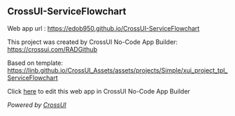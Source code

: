 ## CrossUI-ServiceFlowchart
Web app url : https://edob950.github.io/CrossUI-ServiceFlowchart

This project was created by CrossUI No-Code App Builder: https://crossui.com/RADGithub

Based on template: https://linb.github.io/CrossUI_Assets/assets/projects/Simple/xui_project_tpl_ServiceFlowchart

Click [here](https://crossui.com/RADGithub/#!from=github&owner=edob950&repo=CrossUI-ServiceFlowchart) to edit this web app in CrossUI No-Code App Builder

<i>Powered by [CrossUI](https://crossui.com)</i>
